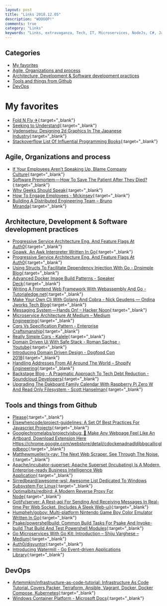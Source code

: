 ```yaml
---
layout: post
title: "Links 2018.12.05"
description: "WOOOOP!"
comments: true
category: "Links"
keywords: "Links, extravaganza, Tech, IT, Microservices, NodeJs, C#, Javascript, Solution architecture"
---
```


## Categories ##

* [My favorites](#favorites)
* [Agile, Organizations and process](#agile)
* [Architecture, Development & Software development practices](#development)
* [Tools and things from Github](#tools)
* [DevOps](#devops)

# My favorites<a name="favorites"></a> #

* [Fold N Fly ✈](https://www.foldnfly.com/index.html#/1-1-1-1-1-1-1-1-2){:target="_blank"}
* [Seeking to Understand](https://www.leadingagile.com/2018/11/software-terminologyseeking-to-understand/){:target="_blank"}
* [Vgdensetsu: Designing 2d Graphics In The Japanese Industry](https://vgdensetsu.tumblr.com/post/179656817318/designing-2d-graphics-in-the-japanese-industry){:target="_blank"}
* [Stackoverflow List Of Influential Programming Books](http://www.doradolist.com/facts/stackoverflow-influential-programming-books.html){:target="_blank"}

## Agile, Organizations and process<a name="agile"></a> ##

* [If Your Employees Aren’t Speaking Up, Blame Company Culture](https://hbr.org/2018/11/if-your-employees-arent-speaking-up-blame-company-culture){:target="_blank"}
* [Software Premortem — How To Save The Patient After They Died?](https://medium.com/datadriveninvestor/software-premortem-how-to-save-the-patient-after-they-died-107f3e3e48ed){:target="_blank"}
* [Why Geeks Should Speak](https://justinjackson.ca/speak){:target="_blank"}
* [How To Engage Employees - Mckinsey](https://www.mckinsey.com/business-functions/organization/our-insights/making-work-meaningful-a-leaders-guide?__s=wakwmyepmhismx8ehtnp){:target="_blank"}
* [Building A Distributed Engineering Team – Bruno Miranda](https://blog.brunomiranda.com/building-a-distributed-engineering-team-85d281b9b1c){:target="_blank"}

## Architecture, Development & Software development practices <a name="development"></a> ##

* [Progressive Service Architecture Eng. And Feature Flags At Auth0](https://auth0.com/blog/progressive-service-architecture-at-auth0/){:target="_blank"}
* [Goawk, An Awk Interpreter Written In Go](https://benhoyt.com/writings/goawk/){:target="_blank"}
* [Progressive Service Architecture Eng. And Feature Flags At Auth0](https://auth0.com/blog/progressive-service-architecture-at-auth0/){:target="_blank"}
* [Using Structs To Facilitate Dependency Injection With Go - Dnsimple Blog](https://blog.dnsimple.com/2018/11/using-structs-to-facilitate-dependency-injection-with-go/){:target="_blank"}
* [Advanced Docker Image Build Patterns - Speaker Deck](https://speakerdeck.com/garethr/advanced-docker-image-build-patterns){:target="_blank"}
* [Writing A Frontend Web Framework With Webassembly And Go - Tutorialedge.net](https://tutorialedge.net/golang/writing-frontend-web-framework-webassembly-go/){:target="_blank"}
* [Make Your Own Cli With Golang And Cobra - Nick Geudens — Ordina Jworks Tech Blog](https://ordina-jworks.github.io/development/2018/10/20/make-your-own-cli-with-golang-and-cobra.html){:target="_blank"}
* [Messaging System — Hands On! – Hacker Noon](https://hackernoon.com/messaging-system-hands-on-7dda1afded37){:target="_blank"}
* [Microservice Architecture At Medium – Medium Engineering](https://medium.engineering/microservice-architecture-at-medium-9c33805eb74f){:target="_blank"}
* [Cqrs Vs Specification Pattern - Enterprise Craftsmanship](https://enterprisecraftsmanship.com/2018/11/06/cqrs-vs-specification-pattern/){:target="_blank"}
* [Really Simple Cqrs - Kalele](https://kalele.io/blog-posts/really-simple-cqrs/){:target="_blank"}
* [Domain Driven Ui With Safe Stack - Roman Sachse - Youtube](https://www.youtube.com/watch?v=bW0ZQAofro8&__s=rz6syqwso5amykgnmqva){:target="_blank"}
* [Introducing Domain Driven Design - Dogfood Con 2018](https://www.slideshare.net/ardalis/introducing-domain-driven-design-dogfood-con-2018?__s=rz6syqwso5amykgnmqva){:target="_blank"}
* [Handling Addresses From All Around The World – Shopify Engineering](https://engineering.shopify.com/blogs/engineering/handling-addresses-from-all-around-the-world){:target="_blank"}
* [Backstage Blog - A Pragmatic Approach To Tech Debt Reduction - Soundcloud Developers](https://developers.soundcloud.com/blog/a-pragmatic-approach-to-tech-debt-reduction){:target="_blank"}
* [Upgrading The Dakboard Family Calendar With Raspberry Pi Zero W And Read Only Filesystem - Scott Hanselman](https://www.hanselman.com/blog/UpgradingTheDakBoardFamilyCalendarWithRaspberryPiZeroWAndReadOnlyFilesystem.aspx){:target="_blank"}

## Tools and things from Github <a name="tools"></a> ##

* [Please](https://please.build/){:target="_blank"}
* [Elsewhencode/project-guidelines: A Set Of Best Practices For Javascript Projects](https://github.com/elsewhencode/project-guidelines){:target="_blank"}
* [Googlechromelabs/projectvisbug: 🎨 Make Any Webpage Feel Like An Artboard, Download Extension Here Https://chrome.google.com/webstore/detail/cdockenadnadldjbbgcallicgledbeoc](https://github.com/GoogleChromeLabs/ProjectVisBug){:target="_blank"}
* [Matthewmueller/x-ray: The Next Web Scraper. See Through The <Html> Noise.](https://github.com/matthewmueller/x-ray){:target="_blank"}
* [Apache/incubator-superset: Apache Superset (Incubating) Is A Modern, Enterprise-ready Business Intelligence Web Application](https://github.com/apache/incubator-superset){:target="_blank"}
* [Sirredbeard/awesome-wsl: Awesome List Dedicated To Windows Subsystem For Linux](https://github.com/sirredbeard/Awesome-WSL){:target="_blank"}
* [Optimalbits/redbird: A Modern Reverse Proxy For Node](https://github.com/OptimalBits/redbird){:target="_blank"}
* [Gotify/server: A Rest-api For Sending And Receiving Messages In Real-time Per Web Socket. (Includes A Sleek Web-ui)](https://github.com/gotify/server){:target="_blank"}
* [Humpheh/goboy: Multi-platform Nintendo Game Boy Color Emulator Written In Go](https://github.com/Humpheh/goboy){:target="_blank"}
* [Psake/powershellbuild: Common Build Tasks For Psake And Invoke-build That Build And Test Powershell Modules](https://github.com/psake/PowerShellBuild){:target="_blank"}
* [Go Microservices With Go Kit: Introduction – Shiju Varghese – Medium](https://medium.com/@shijuvar/go-microservices-with-go-kit-introduction-43a757398183){:target="_blank"}
* [Auth0/disyuntor](https://github.com/auth0/disyuntor){:target="_blank"}
* [Introducing Watermill - Go Event-driven Applications Library](https://threedots.tech/post/introducing-watermill/){:target="_blank"}

## DevOps <a name="devops"></a> ##

* [Artemmkin/infrastructure-as-code-tutorial: Infrastructure As Code Tutorial. Covers Packer, Terraform, Ansible, Vagrant, Docker, Docker Compose, Kubernetes](https://github.com/Artemmkin/infrastructure-as-code-tutorial){:target="_blank"}
* [Windows Container Platform - Microsoft Docs](https://docs.microsoft.com/en-us/virtualization/windowscontainers/deploy-containers/containerd){:target="_blank"}